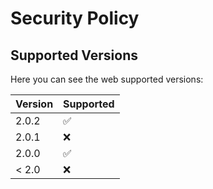 # Security Policy

## Supported Versions

Here you can see the web supported versions:

| Version | Supported          |
| ------- | ------------------ |
| 2.0.2   | :white_check_mark: |
| 2.0.1   | :x: |
| 2.0.0   | :white_check_mark: |
| < 2.0   | :x:                |

